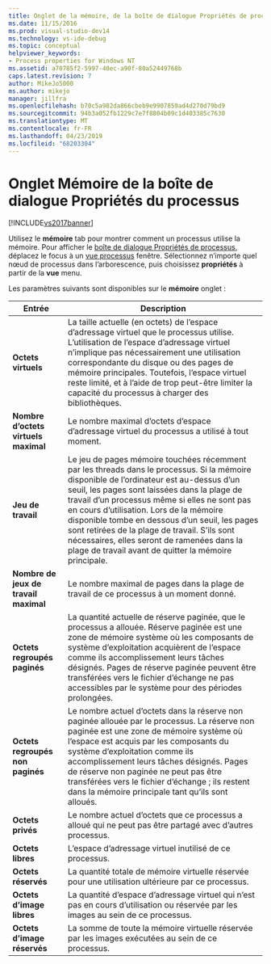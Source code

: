 ```yaml
---
title: Onglet de la mémoire, de la boîte de dialogue Propriétés de processus | Microsoft Docs
ms.date: 11/15/2016
ms.prod: visual-studio-dev14
ms.technology: vs-ide-debug
ms.topic: conceptual
helpviewer_keywords:
- Process properties for Windows NT
ms.assetid: a70785f2-5997-40ec-a90f-80a52449768b
caps.latest.revision: 7
author: MikeJo5000
ms.author: mikejo
manager: jillfra
ms.openlocfilehash: b70c5a982da866cbeb9e9907859ad4d270d79bd9
ms.sourcegitcommit: 94b3a052fb1229c7e7f8804b09c1d403385c7630
ms.translationtype: MT
ms.contentlocale: fr-FR
ms.lasthandoff: 04/23/2019
ms.locfileid: "68203304"
---
```

# <a name="memory-tab-process-properties-dialog-box"></a>Onglet Mémoire de la boîte de dialogue Propriétés du processus
[!INCLUDE[vs2017banner](../includes/vs2017banner.md)]

Utilisez le **mémoire** tab pour montrer comment un processus utilise la mémoire. Pour afficher le [boîte de dialogue Propriétés de processus](../debugger/process-properties-dialog-box.md), déplacez le focus à un [vue processus](../debugger/processes-view.md) fenêtre. Sélectionnez n’importe quel nœud de processus dans l’arborescence, puis choisissez **propriétés** à partir de la **vue** menu.  
  
 Les paramètres suivants sont disponibles sur le **mémoire** onglet :  
  
|Entrée|Description|  
|-----------|-----------------|  
|**Octets virtuels**|La taille actuelle (en octets) de l’espace d’adressage virtuel que le processus utilise. L’utilisation de l’espace d’adressage virtuel n’implique pas nécessairement une utilisation correspondante du disque ou des pages de mémoire principales. Toutefois, l’espace virtuel reste limité, et à l’aide de trop peut-être limiter la capacité du processus à charger des bibliothèques.|  
|**Nombre d’octets virtuels maximal**|Le nombre maximal d’octets d’espace d’adressage virtuel du processus a utilisé à tout moment.|  
|**Jeu de travail**|Le jeu de pages mémoire touchées récemment par les threads dans le processus. Si la mémoire disponible de l’ordinateur est au-dessus d’un seuil, les pages sont laissées dans la plage de travail d’un processus même si elles ne sont pas en cours d’utilisation. Lors de la mémoire disponible tombe en dessous d’un seuil, les pages sont retirées de la plage de travail. S’ils sont nécessaires, elles seront de ramenées dans la plage de travail avant de quitter la mémoire principale.|  
|**Nombre de jeux de travail maximal**|Le nombre maximal de pages dans la plage de travail de ce processus à un moment donné.|  
|**Octets regroupés paginés**|La quantité actuelle de réserve paginée, que le processus a allouée. Réserve paginée est une zone de mémoire système où les composants de système d’exploitation acquièrent de l’espace comme ils accomplissement leurs tâches désignés. Pages de réserve paginée peuvent être transférées vers le fichier d’échange ne pas accessibles par le système pour des périodes prolongées.|  
|**Octets regroupés non paginés**|Le nombre actuel d’octets dans la réserve non paginée allouée par le processus. La réserve non paginée est une zone de mémoire système où l’espace est acquis par les composants du système d’exploitation comme ils accomplissement leurs tâches désignés. Pages de réserve non paginée ne peut pas être transférées vers le fichier d’échange ; ils restent dans la mémoire principale tant qu’ils sont alloués.|  
|**Octets privés**|Le nombre actuel d’octets que ce processus a alloué qui ne peut pas être partagé avec d’autres processus.|  
|**Octets libres**|L’espace d’adressage virtuel inutilisé de ce processus.|  
|**Octets réservés**|La quantité totale de mémoire virtuelle réservée pour une utilisation ultérieure par ce processus.|  
|**Octets d’image libres**|La quantité d’espace d’adressage virtuel qui n’est pas en cours d’utilisation ou réservée par les images au sein de ce processus.|  
|**Octets d’image réservés**|La somme de toute la mémoire virtuelle réservée par les images exécutées au sein de ce processus.|
